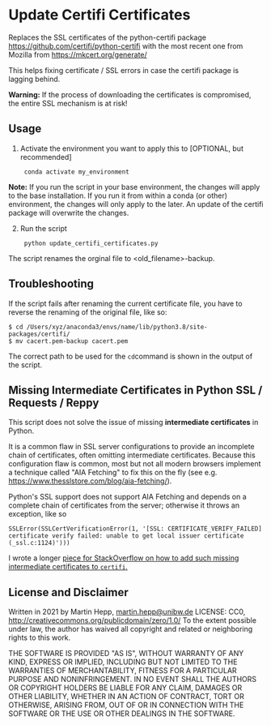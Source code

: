 # Update Certifi Certificates
Replaces the SSL certificates of the python-certifi package 
    https://github.com/certifi/python-certifi
with the most recent one from Mozilla from
    https://mkcert.org/generate/

 This helps fixing certificate / SSL errors in case the certifi package is lagging behind.

**Warning:** If the process of downloading the certificates is compromised, the entire SSL 
mechanism is at risk!

## Usage
1. Activate the environment you want to apply this to [OPTIONAL, but recommended]

        conda activate my_environment

**Note:** If you run the script in your base environment, the changes will apply to the base installation. If you run it from within a conda (or other) environment, the changes will only apply to the later. An update of the certifi package will overwrite the changes.

2. Run the script

        python update_certifi_certificates.py

The script renames the orginal file to <old_filename>-backup.


## Troubleshooting
If the script fails after renaming the current certificate file, you have to reverse the renaming of the original file, like so:

    $ cd /Users/xyz/anaconda3/envs/name/lib/python3.8/site-packages/certifi/
    $ mv cacert.pem-backup cacert.pem

The correct path to be used for the `cd`command is shown in the output of the script.

## Missing Intermediate Certificates in Python SSL / Requests / Reppy 

This script does not solve the issue of missing **intermediate certificates** in Python.

It is a common flaw in SSL server configurations to provide an incomplete chain of certificates, often omitting intermediate certificates. Because this configuration flaw is common, most but not all modern browsers implement a technique called "AIA Fetching" to fix this on the fly (see e.g. https://www.thesslstore.com/blog/aia-fetching/).

Python's SSL support does not support AIA Fetching and depends on a complete chain of certificates from the server; otherwise it throws an exception, like so

    SSLError(SSLCertVerificationError(1, '[SSL: CERTIFICATE_VERIFY_FAILED] certificate verify failed: unable to get local issuer certificate (_ssl.c:1124)')))

I wrote a longer [piece for StackOverflow on how to add such missing intermediate certificates to `certifi`.](https://stackoverflow.com/a/66111417/516699)

## License and Disclaimer
Written in 2021 by Martin Hepp, martin.hepp@unibw.de
LICENSE: CC0, http://creativecommons.org/publicdomain/zero/1.0/
To the extent possible under law, the author has waived all copyright and related or 
neighboring rights to this work. 

THE SOFTWARE IS PROVIDED "AS IS", WITHOUT WARRANTY OF ANY KIND, EXPRESS OR
IMPLIED, INCLUDING BUT NOT LIMITED TO THE WARRANTIES OF MERCHANTABILITY,
FITNESS FOR A PARTICULAR PURPOSE AND NONINFRINGEMENT. IN NO EVENT SHALL THE
AUTHORS OR COPYRIGHT HOLDERS BE LIABLE FOR ANY CLAIM, DAMAGES OR OTHER
LIABILITY, WHETHER IN AN ACTION OF CONTRACT, TORT OR OTHERWISE, ARISING FROM,
OUT OF OR IN CONNECTION WITH THE SOFTWARE OR THE USE OR OTHER DEALINGS IN THE
SOFTWARE.